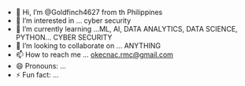 - 👋 Hi, I’m @Goldfinch4627 from th Philippines 
- 👀 I’m interested in ... cyber security 
- 🌱 I’m currently learning ...ML, AI, DATA ANALYTICS, DATA SCIENCE, PYTHON... CYBER SECURITY 
- 💞️ I’m looking to collaborate on ... ANYTHING 
- 📫 How to reach me ... okecnac.rmc@gmail.com 
- 😄 Pronouns: ...
- ⚡ Fun fact: ...

<!---
Goldfinch4627/Goldfinch4627 is a ✨ special ✨ repository because its `README.md` (this file) appears on your GitHub profile.
You can click the Preview link to take a look at your changes.
--->
